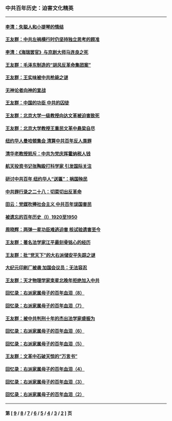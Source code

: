 ### 中共百年历史：迫害文化精英
---
#### [李清：失聪人和小提琴的情结](../../pages/nf1176111/n13459280.md?01270430) 
#### [王友群：中共左祸横行时仍坚持独立思考的顾准](../../pages/nf1176111/n13444722.md?01270430) 
#### [李清：《海瑞罢官》与京剧大师马连良之死](../../pages/nf1176111/n13412316.md?01270430) 
#### [王友群：毛泽东制造的“胡风反革命集团案”](../../pages/nf1176111/n13324909.md?01270430) 
#### [王友群：王实味被中共枪毙之谜](../../pages/nf1176111/n13307502.md?01270430) 
#### [无神论者向神的宣战](../../pages/nf1176111/n13281535.md?01270430) 
#### [王友群：中国的功臣 中共的囚徒](../../pages/nf1176111/n13291790.md?01270430) 
#### [王友群：北京大学一级教授向达文革被迫害致死](../../pages/nf1176111/n13150966.md?01270430) 
#### [王友群：北京大学教授王重民文革中悬梁自尽](../../pages/nf1176111/n13084645.md?01270430) 
#### [纽约华人曼哈顿集会 清算中共百年反人类罪](../../pages/nf1176111/n13084157.md?01270430) 
#### [清华老教授怒斥：中共为党庆挥霍纳税人钱](../../pages/nf1176111/n13071430.md?01270430) 
#### [航天投资书记张陶殴打科学家 引发国际关注](../../pages/nf1176111/n13069132.md?01270430) 
#### [研讨中共百年 纽约华人“送匾”：祸国殃民](../../pages/nf1176111/n13057367.md?01270430) 
#### [中共罪行录之二十八：切菜切出反革命](../../pages/nf1176111/n13030600.md?01270430) 
#### [田云：党媒吹捧社会主义 中共百年误国害民](../../pages/nf1176111/n13006682.md?01270430) 
#### [被遗忘的百年历史（I）1920至1950](../../pages/nf1176111/n12986411.md?01270430) 
#### [周晓辉：两弹一星功臣难逃迫害 核试验遗害至今](../../pages/nf1176111/n12974997.md?01270430) 
#### [王友群：著名法学家江平最刻骨铭心的经历](../../pages/nf1176111/n12970787.md?01270430) 
#### [王友群：批“党天下”的大右派储安平失踪之谜](../../pages/nf1176111/n12954229.md?01270430) 
#### [大纪元印刷厂被袭 加国会议员：无法容忍](../../pages/nf1176111/n12883028.md?01270430) 
#### [王友群：天才物理学家束星北晚年拒绝加入中共](../../pages/nf1176111/n12792913.md?01270430) 
#### [回忆录：右派家属母子的百年血泪（8）](../../pages/nf1176111/n12706196.md?01270430) 
#### [回忆录：右派家属母子的百年血泪（7）](../../pages/nf1176111/n12706191.md?01270430) 
#### [王友群：被中共判刑十年的杰出法学家盛振为](../../pages/nf1176111/n12706141.md?01270430) 
#### [回忆录：右派家属母子的百年血泪（6）](../../pages/nf1176111/n12698863.md?01270430) 
#### [回忆录：右派家属母子的百年血泪（5）](../../pages/nf1176111/n12692515.md?01270430) 
#### [王友群：文革中石破天惊的“万言书”](../../pages/nf1176111/n12690994.md?01270430) 
#### [回忆录：右派家属母子的百年血泪（4）](../../pages/nf1176111/n12686410.md?01270430) 
#### [回忆录：右派家属母子的百年血泪（3）](../../pages/nf1176111/n12683820.md?01270430) 
#### [回忆录：右派家属母子的百年血泪（2）](../../pages/nf1176111/n12679738.md?01270430) 

---
#### 第 [ [9](./9.md?01270430) / [8](./8.md?01270430) / [7](./7.md?01270430) / [6](./6.md?01270430) / [5](./5.md?01270430) / [4](./4.md?01270430) / [3](./3.md?01270430) / [2](./2.md?01270430) ] 页
